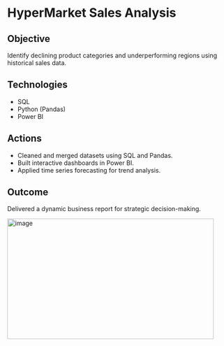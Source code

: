 # HyperMarket Sales Analysis

## Objective
Identify declining product categories and underperforming regions using historical sales data.

## Technologies
- SQL
- Python (Pandas)
- Power BI

## Actions
- Cleaned and merged datasets using SQL and Pandas.
- Built interactive dashboards in Power BI.
- Applied time series forecasting for trend analysis.

## Outcome
Delivered a dynamic business report for strategic decision-making.

<img width="473" height="276" alt="image" src="https://github.com/user-attachments/assets/b06b9803-73cf-466b-826c-6b35a164583f" />

